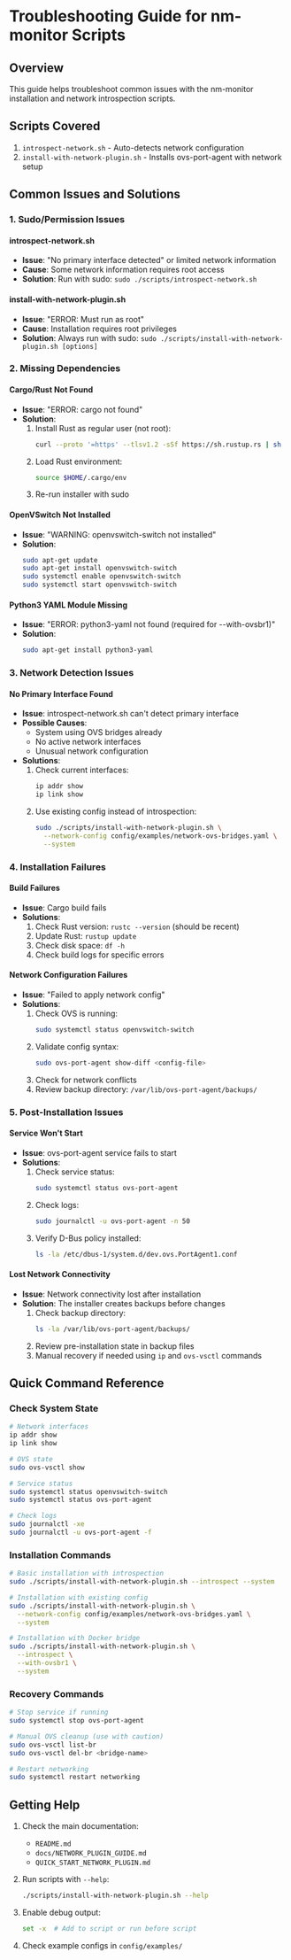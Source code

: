 # Troubleshooting Guide for nm-monitor Scripts

## Overview
This guide helps troubleshoot common issues with the nm-monitor installation and network introspection scripts.

## Scripts Covered
1. `introspect-network.sh` - Auto-detects network configuration
2. `install-with-network-plugin.sh` - Installs ovs-port-agent with network setup

## Common Issues and Solutions

### 1. Sudo/Permission Issues

#### introspect-network.sh
- **Issue**: "No primary interface detected" or limited network information
- **Cause**: Some network information requires root access
- **Solution**: Run with sudo: `sudo ./scripts/introspect-network.sh`

#### install-with-network-plugin.sh
- **Issue**: "ERROR: Must run as root"
- **Cause**: Installation requires root privileges
- **Solution**: Always run with sudo: `sudo ./scripts/install-with-network-plugin.sh [options]`

### 2. Missing Dependencies

#### Cargo/Rust Not Found
- **Issue**: "ERROR: cargo not found"
- **Solution**:
  1. Install Rust as regular user (not root):
     ```bash
     curl --proto '=https' --tlsv1.2 -sSf https://sh.rustup.rs | sh
     ```
  2. Load Rust environment:
     ```bash
     source $HOME/.cargo/env
     ```
  3. Re-run installer with sudo

#### OpenVSwitch Not Installed
- **Issue**: "WARNING: openvswitch-switch not installed"
- **Solution**:
  ```bash
  sudo apt-get update
  sudo apt-get install openvswitch-switch
  sudo systemctl enable openvswitch-switch
  sudo systemctl start openvswitch-switch
  ```

#### Python3 YAML Module Missing
- **Issue**: "ERROR: python3-yaml not found (required for --with-ovsbr1)"
- **Solution**:
  ```bash
  sudo apt-get install python3-yaml
  ```

### 3. Network Detection Issues

#### No Primary Interface Found
- **Issue**: introspect-network.sh can't detect primary interface
- **Possible Causes**:
  - System using OVS bridges already
  - No active network interfaces
  - Unusual network configuration
- **Solutions**:
  1. Check current interfaces:
     ```bash
     ip addr show
     ip link show
     ```
  2. Use existing config instead of introspection:
     ```bash
     sudo ./scripts/install-with-network-plugin.sh \
       --network-config config/examples/network-ovs-bridges.yaml \
       --system
     ```

### 4. Installation Failures

#### Build Failures
- **Issue**: Cargo build fails
- **Solutions**:
  1. Check Rust version: `rustc --version` (should be recent)
  2. Update Rust: `rustup update`
  3. Check disk space: `df -h`
  4. Check build logs for specific errors

#### Network Configuration Failures
- **Issue**: "Failed to apply network config"
- **Solutions**:
  1. Check OVS is running:
     ```bash
     sudo systemctl status openvswitch-switch
     ```
  2. Validate config syntax:
     ```bash
     sudo ovs-port-agent show-diff <config-file>
     ```
  3. Check for network conflicts
  4. Review backup directory: `/var/lib/ovs-port-agent/backups/`

### 5. Post-Installation Issues

#### Service Won't Start
- **Issue**: ovs-port-agent service fails to start
- **Solutions**:
  1. Check service status:
     ```bash
     sudo systemctl status ovs-port-agent
     ```
  2. Check logs:
     ```bash
     sudo journalctl -u ovs-port-agent -n 50
     ```
  3. Verify D-Bus policy installed:
     ```bash
     ls -la /etc/dbus-1/system.d/dev.ovs.PortAgent1.conf
     ```

#### Lost Network Connectivity
- **Issue**: Network connectivity lost after installation
- **Solution**: The installer creates backups before changes
  1. Check backup directory:
     ```bash
     ls -la /var/lib/ovs-port-agent/backups/
     ```
  2. Review pre-installation state in backup files
  3. Manual recovery if needed using `ip` and `ovs-vsctl` commands

## Quick Command Reference

### Check System State
```bash
# Network interfaces
ip addr show
ip link show

# OVS state
sudo ovs-vsctl show

# Service status
sudo systemctl status openvswitch-switch
sudo systemctl status ovs-port-agent

# Check logs
sudo journalctl -xe
sudo journalctl -u ovs-port-agent -f
```

### Installation Commands
```bash
# Basic installation with introspection
sudo ./scripts/install-with-network-plugin.sh --introspect --system

# Installation with existing config
sudo ./scripts/install-with-network-plugin.sh \
  --network-config config/examples/network-ovs-bridges.yaml \
  --system

# Installation with Docker bridge
sudo ./scripts/install-with-network-plugin.sh \
  --introspect \
  --with-ovsbr1 \
  --system
```

### Recovery Commands
```bash
# Stop service if running
sudo systemctl stop ovs-port-agent

# Manual OVS cleanup (use with caution)
sudo ovs-vsctl list-br
sudo ovs-vsctl del-br <bridge-name>

# Restart networking
sudo systemctl restart networking
```

## Getting Help

1. Check the main documentation:
   - `README.md`
   - `docs/NETWORK_PLUGIN_GUIDE.md`
   - `QUICK_START_NETWORK_PLUGIN.md`

2. Run scripts with `--help`:
   ```bash
   ./scripts/install-with-network-plugin.sh --help
   ```

3. Enable debug output:
   ```bash
   set -x  # Add to script or run before script
   ```

4. Check example configs in `config/examples/`